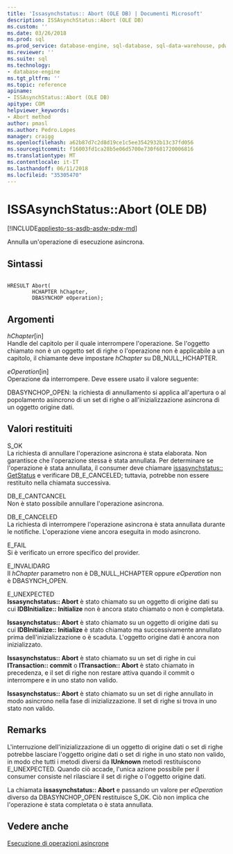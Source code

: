 ```yaml
---
title: 'Issasynchstatus:: Abort (OLE DB) | Documenti Microsoft'
description: ISSAsynchStatus::Abort (OLE DB)
ms.custom: ''
ms.date: 03/26/2018
ms.prod: sql
ms.prod_service: database-engine, sql-database, sql-data-warehouse, pdw
ms.reviewer: ''
ms.suite: sql
ms.technology:
- database-engine
ms.tgt_pltfrm: ''
ms.topic: reference
apiname:
- ISSAsynchStatus::Abort (OLE DB)
apitype: COM
helpviewer_keywords:
- Abort method
author: pmasl
ms.author: Pedro.Lopes
manager: craigg
ms.openlocfilehash: a62b87d7c2d8d19ce1c5ee3542932b13c37fd056
ms.sourcegitcommit: f16003fd1ca28b5e06d5700e730f681720006816
ms.translationtype: MT
ms.contentlocale: it-IT
ms.lasthandoff: 06/11/2018
ms.locfileid: "35305470"
---
```

# <a name="issasynchstatusabort-ole-db"></a>ISSAsynchStatus::Abort (OLE DB)
[!INCLUDE[appliesto-ss-asdb-asdw-pdw-md](../../../includes/appliesto-ss-asdb-asdw-pdw-md.md)]

  Annulla un'operazione di esecuzione asincrona.  
  
## <a name="syntax"></a>Sintassi  
  
```  
  
HRESULT Abort(  
        HCHAPTER hChapter,  
        DBASYNCHOP eOperation);  
```  
  
## <a name="arguments"></a>Argomenti  
 *hChapter*[in]  
 Handle del capitolo per il quale interrompere l'operazione. Se l'oggetto chiamato non è un oggetto set di righe o l'operazione non è applicabile a un capitolo, il chiamante deve impostare *hChapter* su DB_NULL_HCHAPTER.  
  
 *eOperation*[in]  
 Operazione da interrompere. Deve essere usato il valore seguente:  
  
 DBASYNCHOP_OPEN: la richiesta di annullamento si applica all'apertura o al popolamento asincrono di un set di righe o all'inizializzazione asincrona di un oggetto origine dati.  
  
## <a name="return-code-values"></a>Valori restituiti  
 S_OK  
 La richiesta di annullare l'operazione asincrona è stata elaborata. Non garantisce che l'operazione stessa è stata annullata. Per determinare se l'operazione è stata annullata, il consumer deve chiamare [issasynchstatus:: GetStatus](../../oledb/ole-db-interfaces/issasynchstatus-getstatus-ole-db.md) e verificare DB_E_CANCELED; tuttavia, potrebbe non essere restituito nella chiamata successiva.  
  
 DB_E_CANTCANCEL  
 Non è stato possibile annullare l'operazione asincrona.  
  
 DB_E_CANCELED  
 La richiesta di interrompere l'operazione asincrona è stata annullata durante le notifiche. L'operazione viene ancora eseguita in modo asincrono.  
  
 E_FAIL  
 Si è verificato un errore specifico del provider.  
  
 E_INVALIDARG  
 Il *hChapter* parametro non è DB_NULL_HCHAPTER oppure *eOperation* non è DBASYNCH_OPEN.  
  
 E_UNEXPECTED  
 **Issasynchstatus:: Abort** è stato chiamato su un oggetto di origine dati su cui **IDBInitialize:: Initialize** non è ancora stato chiamato o non è completata.  
  
 **Issasynchstatus:: Abort** è stato chiamato su un oggetto di origine dati su cui **IDBInitialize:: Initialize** è stato chiamato ma successivamente annullato prima dell'inizializzazione o è scaduta. L'oggetto origine dati è ancora non inizializzato.  
  
 **Issasynchstatus:: Abort** è stato chiamato su un set di righe in cui **ITransaction:: commit** o **ITransaction:: Abort** è stato chiamato in precedenza, e il set di righe non restare attiva quando il commit o interrompere e in uno stato non valido.  
  
 **Issasynchstatus:: Abort** è stato chiamato su un set di righe annullato in modo asincrono nella fase di inizializzazione. Il set di righe si trova in uno stato non valido.  
  
## <a name="remarks"></a>Remarks  
 L'interruzione dell'inizializzazione di un oggetto di origine dati o set di righe potrebbe lasciare l'oggetto origine dati o set di righe in uno stato non valido, in modo che tutti i metodi diversi da **IUnknown** metodi restituiscono E_UNEXPECTED. Quando ciò accade, l'unica azione possibile per il consumer consiste nel rilasciare il set di righe o l'oggetto origine dati.  
  
 La chiamata **issasynchstatus:: Abort** e passando un valore per *eOperation* diverso da DBASYNCHOP_OPEN restituisce S_OK. Ciò non implica che l'operazione è stata completata o è stata annullata.  
  
## <a name="see-also"></a>Vedere anche  
 [Esecuzione di operazioni asincrone](../../oledb/features/performing-asynchronous-operations.md)  
  
  
